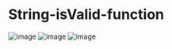 # String-isValid-function
![image](https://user-images.githubusercontent.com/43896389/225478277-76c46e0c-0d08-4ce8-8eed-47abcefa0f73.png)
![image](https://user-images.githubusercontent.com/43896389/225478299-7e070f6b-0172-43c2-9b6b-02a30af49a60.png)
![image](https://user-images.githubusercontent.com/43896389/225781998-b1ed0405-9880-45a4-85b5-6eb1e8b3cc2d.png)
